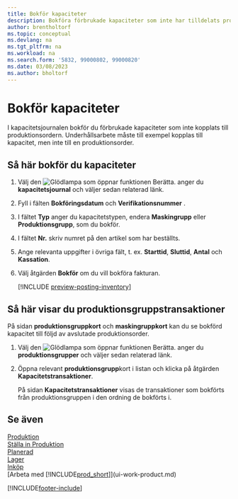 ```yaml
---
title: Bokför kapaciteter
description: Bokföra förbrukade kapaciteter som inte har tilldelats produktions ordern i kapacitetsjournalen och visa bokförda kapaciteter på sidan kapacitetstransaktioner.
author: brentholtorf
ms.topic: conceptual
ms.devlang: na
ms.tgt_pltfrm: na
ms.workload: na
ms.search.form: '5832, 99000802, 99000820'
ms.date: 03/08/2023
ms.author: bholtorf
---
```

# Bokför kapaciteter

I kapacitetsjournalen bokför du förbrukade kapaciteter som inte kopplats till produktionsordern. Underhållsarbete måste till exempel kopplas till kapacitet, men inte till en produktionsorder.  

## Så här bokför du kapaciteter  

1. Välj den ![Glödlampa som öppnar funktionen Berätta.](media/ui-search/search_small.png "Berätta för mig vad du vill göra") anger du **kapacitetsjournal** och väljer sedan relaterad länk.  
2. Fyll i fälten **Bokföringsdatum** och **Verifikationsnummer** .  
3. I fältet **Typ** anger du kapacitetstypen, endera **Maskingrupp** eller **Produktionsgrupp**, som du bokför.  
4. I fältet **Nr.** skriv numret på den artikel som har beställts.  
5. Ange relevanta uppgifter i övriga fält, t. ex. **Starttid**, **Sluttid**, **Antal** och **Kassation**.  
6. Välj åtgärden **Bokför** om du vill bokföra fakturan.  

    [!INCLUDE [preview-posting-inventory](includes/preview-posting-inventory.md)]

## Så här visar du produktionsgruppstransaktioner  

På sidan **produktionsgruppkort** och **maskingruppkort** kan du se bokförd kapacitet till följd av avslutade produktionsorder.    
1. Välj den ![Glödlampa som öppnar funktionen Berätta.](media/ui-search/search_small.png "Berätta för mig vad du vill göra") anger du **produktionsgrupper** och väljer sedan relaterad länk.  
2. Öppna relevant **produktionsgrupp**kort i listan och klicka på åtgärden **Kapacitetstransaktioner**.  

    På sidan **Kapacitetstransaktioner** visas de transaktioner som bokförts från produktionsgruppen i den ordning de bokförts i.   

## Se även  

[Produktion](production-manage-manufacturing.md)  
[Ställa in Produktion](production-configure-production-processes.md)  
[Planerad](production-planning.md)  
[Lager](inventory-manage-inventory.md)  
[Inköp](purchasing-manage-purchasing.md)  
[Arbeta med [!INCLUDE[prod_short](includes/prod_short.md)]](ui-work-product.md)


[!INCLUDE[footer-include](includes/footer-banner.md)]